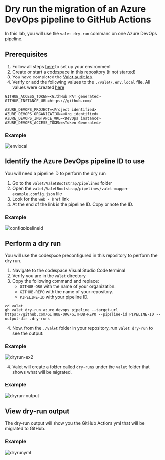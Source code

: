 # Dry run the migration of an Azure DevOps pipeline to GitHub Actions
In this lab, you will use the `valet dry-run` command on one Azure DevOps pipeline.

## Prerequisites

1. Follow all steps [here](/labs/azure_devops#readme) to set up your environment
2. Create or start a codespace in this repository (if not started)
3. You have completed the [Valet audit lab](valet-audit-lab.md).
4. Verify or add the following values to the `./valet/.env.local` file. All values were created [here](/labs/azure_devops#readme)
```
GITHUB_ACCESS_TOKEN=<GithHub PAT generated>
GITHUB_INSTANCE_URL=https://github.com/

AZURE_DEVOPS_PROJECT=<Project identified>
AZURE_DEVOPS_ORGANIZATION=<Org identified>
AZURE_DEVOPS_INSTANCE_URL=<DevOps instance>
AZURE_DEVOPS_ACCESS_TOKEN=<Token Generated>
```
### Example ###

![envlocal](https://user-images.githubusercontent.com/26442605/169069638-0bfa8f89-eaa9-423b-b2b7-447248e63e2b.png)

## Identify the Azure DevOps pipeline ID to use
You will need a pipeline ID to perform the dry run
1. Go to the `valet/ValetBootstrap/pipelines` folder
2. Open the `valet/ValetBootstrap/pipelines/valet-mapper-example.config.json` file
3. Look for the `web - href` link
4. At the end of the link is the pipeline ID. Copy or note the ID.

### Example
![configpipelineid](https://user-images.githubusercontent.com/26442605/161106098-3b9b05ec-ee5d-4b21-ab07-9f05f8cf1d98.png)


## Perform a dry run
You will use the codespace preconfigured in this repository to perform the dry run.

1. Navigate to the codespace Visual Studio Code terminal 
2. Verify you are in the `valet` directory
3. Copy the following command and replace:
   - `GITHUB-ORG` with the name of your organization. 
   - `GITHUB-REPO` with the name of your repository. 
   - `PIPELINE-ID` with your pipeline ID.
  
```
cd valet
gh valet dry-run azure-devops pipeline --target-url https://github.com/GITHUB-ORG/GITHUB-REPO --pipeline-id PIPELINE-ID --output-dir .dry-runs
```
4. Now, from the `./valet` folder in your repository, run `valet dry-run` to see the output: 

### Example
![dryrun-ex2](https://user-images.githubusercontent.com/26442605/161107259-39076729-2ac8-4104-8170-11061b732593.png)

4. Valet will create a folder called `dry-runs` under the `valet` folder that shows what will be migrated.  

### Example
![dryrun-output](https://user-images.githubusercontent.com/26442605/161106810-6a48b261-8099-449b-a41c-3d1e0903485a.png)

## View dry-run output
The dry-run output will show you the GitHub Actions yml that will be migrated to GitHub.

### Example
![dryrunyml](https://user-images.githubusercontent.com/26442605/161108244-28da94d6-c28d-4484-bc08-cb3392d7745e.png)
